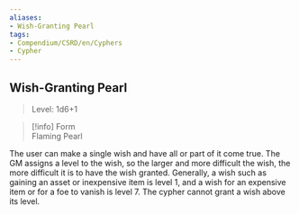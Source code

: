```yaml
---
aliases:
- Wish-Granting Pearl
tags:
- Compendium/CSRD/en/Cyphers
- Cypher
---
```


  
## Wish-Granting Pearl  
>Level: 1d6+1  
  
>[!info] Form  
>Flaming Pearl
  
The user can make a single wish and have all or part of it come true. The GM assigns a level to the wish, so the larger and more difficult the wish, the more difficult it is to have the wish granted. Generally, a wish such as gaining an asset or inexpensive item is level 1, and a wish for an expensive item or for a foe to vanish is level 7. The cypher cannot grant a wish above its level.